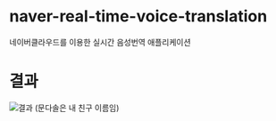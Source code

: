 # naver-real-time-voice-translation
네이버클라우드를 이용한 실시간 음성번역 애플리케이션
# 결과
![결과](https://user-images.githubusercontent.com/56337609/83704604-7e4eaf80-a64d-11ea-95f7-4162a7ee51be.PNG)
(문다솔은 내 친구 이름임)
